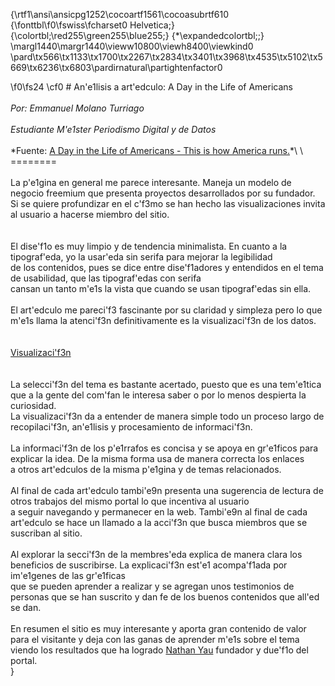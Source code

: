 {\rtf1\ansi\ansicpg1252\cocoartf1561\cocoasubrtf610
{\fonttbl\f0\fswiss\fcharset0 Helvetica;}
{\colortbl;\red255\green255\blue255;}
{\*\expandedcolortbl;;}
\margl1440\margr1440\vieww10800\viewh8400\viewkind0
\pard\tx566\tx1133\tx1700\tx2267\tx2834\tx3401\tx3968\tx4535\tx5102\tx5669\tx6236\tx6803\pardirnatural\partightenfactor0

\f0\fs24 \cf0 # An\'e1lisis a art\'edculo: A Day in the Life of Americans\
\
*Por: Emmanuel Molano Turriago*  \
 \
*Estudiante M\'e1ster Periodismo Digital y de Datos*\
\
*Fuente: [A Day in the Life of Americans - This is how America runs.](https://flowingdata.com/2015/12/15/a-day-in-the-life-of-americans/\
 "www.flowingdata.com")*\
\
========\
\
La p\'e1gina en general me parece interesante. Maneja un modelo de negocio freemium que presenta proyectos desarrollados por su fundador.  \
Si se quiere profundizar en el c\'f3mo se han hecho las visualizaciones invita al usuario a hacerse miembro del sitio.\
\
\
El dise\'f1o es muy limpio y de tendencia minimalista. En cuanto a la tipograf\'eda, yo la usar\'eda sin serifa para mejorar la legibilidad  \
de los contenidos, pues se dice entre dise\'f1adores y entendidos en el tema de usabilidad, que las tipograf\'edas con serifa  \
cansan un tanto m\'e1s la vista que cuando se usan tipograf\'edas sin ella.\
\
El art\'edculo me pareci\'f3 fascinante por su claridad y simpleza pero lo que m\'e1s llama la atenci\'f3n definitivamente es la visualizaci\'f3n de los datos.\
\
\
[Visualizaci\'f3n](https://flowingdata.com/projects/2015/timeuse-simulation/)\
\
\
La selecci\'f3n del tema es bastante acertado, puesto que es una tem\'e1tica que a la gente del com\'fan le interesa saber o por lo menos despierta la curiosidad.  \
La visualizaci\'f3n da a entender de manera simple todo un proceso largo de recopilaci\'f3n, an\'e1lisis y procesamiento de informaci\'f3n.\
\
La informaci\'f3n de los p\'e1rrafos es concisa y se apoya en gr\'e1ficos para explicar la idea. De la misma forma usa de manera correcta los enlaces  \
a otros art\'edculos de la misma p\'e1gina y de temas relacionados.\
\
Al final de cada art\'edculo tambi\'e9n presenta una sugerencia de lectura de otros trabajos del mismo portal lo que incentiva al usuario  \
a seguir navegando y permanecer en la web. Tambi\'e9n al final de cada art\'edculo se hace un llamado a la acci\'f3n que busca miembros que se suscriban al sitio.\
\
Al explorar la secci\'f3n de la membres\'eda explica de manera clara los beneficios de suscribirse. La explicaci\'f3n est\'e1 acompa\'f1ada por im\'e1genes de las gr\'e1ficas  \
que se pueden aprender a realizar y se agregan unos testimonios de personas que se han suscrito y dan fe de los buenos contenidos que all\'ed se dan. \
\
En resumen el sitio es muy interesante y aporta gran contenido de valor para el visitante y deja con las ganas de aprender m\'e1s sobre el tema  \
viendo los resultados que ha logrado [Nathan Yau](https://flowingdata.com/about) fundador y due\'f1o del portal.  \
}